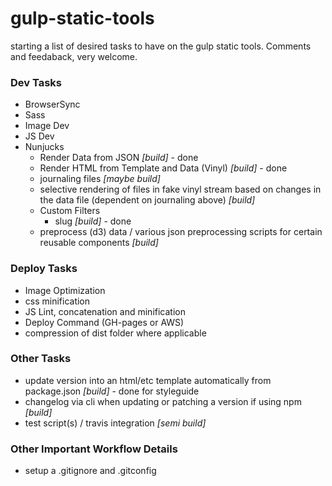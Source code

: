 # gulp-static-tools

starting a list of desired tasks to have on the gulp static tools. Comments and feedaback, very welcome.

### Dev Tasks

- BrowserSync
- Sass
- Image Dev
- JS Dev
- Nunjucks
  - Render Data from JSON *[build]* - done
  - Render HTML from Template and Data (Vinyl) *[build]* - done
  - journaling files *[maybe build]*
  - selective rendering of files in fake vinyl stream based on changes in the data file (dependent on journaling above) *[build]*
  - Custom Filters
    - slug *[build]* - done
  - preprocess (d3) data / various json preprocessing scripts for certain reusable components *[build]* 


### Deploy Tasks

- Image Optimization
- css minification
- JS Lint, concatenation and minification
- Deploy Command (GH-pages or AWS)
- compression of dist folder where applicable

### Other Tasks
- update version into an html/etc template automatically from package.json *[build]* - done for styleguide
- changelog via cli when updating or patching a version if using npm *[build]*
- test script(s) / travis integration *[semi build]*

### Other Important Workflow Details
- setup a .gitignore and .gitconfig





